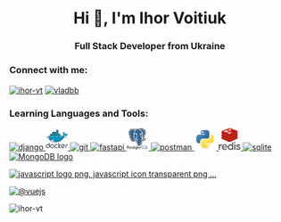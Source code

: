 <h1 align="center">Hi 👋, I'm Ihor Voitiuk</h1>
<h3 align="center">Full Stack Developer from Ukraine</h3>
<h3 align="left">Connect with me:</h3>
<p align="left">
<a href="https://github.com/ihor-vt" target="blank"><img align="center" src="https://github.com/fluidicon.png" alt="ihor-vt" height="30" width="30" /></a>
<a href="https://www.linkedin.com/in/ihor-voitiuk-66b948275/" target="blank"><img align="center" src="https://raw.githubusercontent.com/rahuldkjain/github-profile-readme-generator/master/src/images/icons/Social/linked-in-alt.svg" alt="vladbb" height="30" width="40" /></a>


<h3 align="left">Learning Languages and Tools:</h3>
<p align="left"> <a href="https://www.djangoproject.com/" target="_blank" rel="noreferrer"> <img src="https://cdn.worldvectorlogo.com/logos/django.svg" alt="django" width="40" height="40"/> </a> <a href="https://www.docker.com/" target="_blank" rel="noreferrer"> <img src="https://raw.githubusercontent.com/devicons/devicon/master/icons/docker/docker-original-wordmark.svg" alt="docker" width="40" height="40"/> </a> <a href="https://git-scm.com/" target="_blank" rel="noreferrer"> <img src="https://www.vectorlogo.zone/logos/git-scm/git-scm-icon.svg" alt="git" width="40" height="40"/> </a> 
  <a href="https://fastapi.tiangolo.com/" target="_blank" rel="noreferrer"> <img src="https://fastapi.tiangolo.com/img/logo-margin/logo-teal.png" alt="fastapi" width="60" height="40"/> </a>
<a href="https://www.postgresql.org" target="_blank" rel="noreferrer"> <img src="https://raw.githubusercontent.com/devicons/devicon/master/icons/postgresql/postgresql-original-wordmark.svg" alt="postgresql" width="40" height="40"/> </a>
<a href="https://postman.com" target="_blank" rel="noreferrer"> <img src="https://www.vectorlogo.zone/logos/getpostman/getpostman-icon.svg" alt="postman" width="40" height="40"/> </a>
<a href="https://www.python.org" target="_blank" rel="noreferrer"> <img src="https://raw.githubusercontent.com/devicons/devicon/master/icons/python/python-original.svg" alt="python" width="40" height="40"/>
</a> <a href="https://redis.io" target="_blank" rel="noreferrer"> <img src="https://raw.githubusercontent.com/devicons/devicon/master/icons/redis/redis-original-wordmark.svg" alt="redis" width="40" height="40"/> 
</a> <a href="https://www.sqlite.org/" target="_blank" rel="noreferrer"> <img src="https://www.vectorlogo.zone/logos/sqlite/sqlite-icon.svg" alt="sqlite" width="40" height="40"/> </a> 
<a href="https://www.mongodb.com" class="css-knbtqt"><img src="https://webimages.mongodb.com/_com_assets/cms/kuyjf3vea2hg34taa-horizontal_default_slate_blue.svg?auto=format%252Ccompress" alt="MongoDB logo" width="130" height="40"></a> 

<a data-ved="0CBIQjRxqFwoTCICdmaKOioUDFQAAAAAdAAAAABAE" rel="noopener" target="_blank" href="https://www.vecteezy.com/png/27127463-javascript-logo-png-javascript-icon-transparent-png" jsaction="focus:trigger.HTIQtd;mousedown:trigger.HTIQtd;touchstart:trigger.HTIQtd;;" class="jlTjKd" role="link" tabindex="0" aria-label="Перейти на сайт Vecteezy"><img src="https://static.vecteezy.com/system/resources/previews/027/127/463/non_2x/javascript-logo-javascript-icon-transparent-free-png.png" jsaction="VQAsE" class="sFlh5c pT0Scc iPVvYb" style="width: 50px; height: 40px;" alt="javascript logo png, javascript icon transparent png ..." jsname="kn3ccd" aria-hidden="false"></a>

<a href="https://github.com/vuejs"><img itemprop="image" src="https://avatars.githubusercontent.com/u/6128107?s=200&amp;v=4" width="50" height="50" alt="@vuejs"></a>



<p><img align="left" src="https://github-readme-stats.vercel.app/api/top-langs?username=ihor-vt&show_icons=true&theme=dracula&locale=en&layout=compact" alt="ihor-vt" height="160" /></p>
<!-- <p><img align="center" src="https://github-readme-stats.vercel.app/api?username=ihor-vt&show_icons=true&theme=dracula&locale=en&hide_border=true" alt="ihor-vt" height="160"/></p> -->

